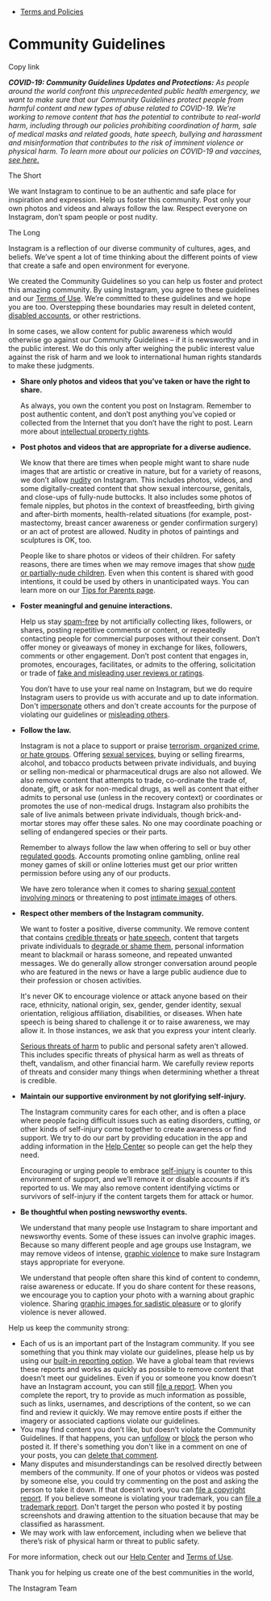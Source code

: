 *   [Terms and Policies](https://help.instagram.com/1417489251945243/?helpref=breadcrumb)

Community Guidelines
====================

Copy link

_**COVID-19: Community Guidelines Updates and Protections:** As people around the world confront this unprecedented public health emergency, we want to make sure that our Community Guidelines protect people from harmful content and new types of abuse related to COVID-19. We’re working to remove content that has the potential to contribute to real-world harm, including through our policies prohibiting coordination of harm, sale of medical masks and related goods, hate speech, bullying and harassment and misinformation that contributes to the risk of imminent violence or physical harm. To learn more about our policies on COVID-19 and vaccines, [see here.](https://help.instagram.com/697825587576762?helpref=faq_content)_

The Short

We want Instagram to continue to be an authentic and safe place for inspiration and expression. Help us foster this community. Post only your own photos and videos and always follow the law. Respect everyone on Instagram, don’t spam people or post nudity.

The Long

Instagram is a reflection of our diverse community of cultures, ages, and beliefs. We’ve spent a lot of time thinking about the different points of view that create a safe and open environment for everyone.

We created the Community Guidelines so you can help us foster and protect this amazing community. By using Instagram, you agree to these guidelines and our [Terms of Use](https://www.instagram.com/legal/terms). We’re committed to these guidelines and we hope you are too. Overstepping these boundaries may result in deleted content, [disabled accounts](https://help.instagram.com/366993040048856?helpref=faq_content), or other restrictions.

In some cases, we allow content for public awareness which would otherwise go against our Community Guidelines – if it is newsworthy and in the public interest. We do this only after weighing the public interest value against the risk of harm and we look to international human rights standards to make these judgments.

*   **Share only photos and videos that you’ve taken or have the right to share.**
    
    As always, you own the content you post on Instagram. Remember to post authentic content, and don’t post anything you’ve copied or collected from the Internet that you don’t have the right to post. Learn more about [intellectual property rights](https://help.instagram.com/126382350847838?helpref=faq_content).
    
*   **Post photos and videos that are appropriate for a diverse audience.**
    
    We know that there are times when people might want to share nude images that are artistic or creative in nature, but for a variety of reasons, we don’t allow [nudity](https://l.instagram.com/?u=https%3A%2F%2Fwww.facebook.com%2Fcommunitystandards%2Fadult_nudity_sexual_activity&e=AT3hSAyH6fswg7Qt2EtJFDY71t0lqk4mEQ98els7__WW33ePuj4vFEpJVS4NCTtZr62yWswoy5N_Y9Y89wC8NRP6QnyZyB2cHeXiB9AlnIQJia2J78-hAZBANDRkX-sbSiB9z6yfAWBombRYWEnYzQ) on Instagram. This includes photos, videos, and some digitally-created content that show sexual intercourse, genitals, and close-ups of fully-nude buttocks. It also includes some photos of female nipples, but photos in the context of breastfeeding, birth giving and after-birth moments, health-related situations (for example, post-mastectomy, breast cancer awareness or gender confirmation surgery) or an act of protest are allowed. Nudity in photos of paintings and sculptures is OK, too.
    
    People like to share photos or videos of their children. For safety reasons, there are times when we may remove images that show [nude or partially-nude children](https://l.instagram.com/?u=https%3A%2F%2Fwww.facebook.com%2Fcommunitystandards%2Fchild_nudity_sexual_exploitation&e=AT3hSAyH6fswg7Qt2EtJFDY71t0lqk4mEQ98els7__WW33ePuj4vFEpJVS4NCTtZr62yWswoy5N_Y9Y89wC8NRP6QnyZyB2cHeXiB9AlnIQJia2J78-hAZBANDRkX-sbSiB9z6yfAWBombRYWEnYzQ). Even when this content is shared with good intentions, it could be used by others in unanticipated ways. You can learn more on our [Tips for Parents page](https://help.instagram.com/154475974694511/?helpref=faq_content).
    
*   **Foster meaningful and genuine interactions.**
    
    Help us stay [spam-free](https://l.instagram.com/?u=https%3A%2F%2Fwww.facebook.com%2Fcommunitystandards%2Fspam&e=AT3hSAyH6fswg7Qt2EtJFDY71t0lqk4mEQ98els7__WW33ePuj4vFEpJVS4NCTtZr62yWswoy5N_Y9Y89wC8NRP6QnyZyB2cHeXiB9AlnIQJia2J78-hAZBANDRkX-sbSiB9z6yfAWBombRYWEnYzQ) by not artificially collecting likes, followers, or shares, posting repetitive comments or content, or repeatedly contacting people for commercial purposes without their consent. Don’t offer money or giveaways of money in exchange for likes, followers, comments or other engagement. Don’t post content that engages in, promotes, encourages, facilitates, or admits to the offering, solicitation or trade of [fake and misleading user reviews or ratings](https://l.instagram.com/?u=https%3A%2F%2Fwww.facebook.com%2Fcommunitystandards%2Ffraud_deception&e=AT3hSAyH6fswg7Qt2EtJFDY71t0lqk4mEQ98els7__WW33ePuj4vFEpJVS4NCTtZr62yWswoy5N_Y9Y89wC8NRP6QnyZyB2cHeXiB9AlnIQJia2J78-hAZBANDRkX-sbSiB9z6yfAWBombRYWEnYzQ).
    
    You don’t have to use your real name on Instagram, but we do require Instagram users to provide us with accurate and up to date information. Don't [impersonate](https://l.instagram.com/?u=https%3A%2F%2Fwww.facebook.com%2Fcommunitystandards%2Fmisrepresentation&e=AT3hSAyH6fswg7Qt2EtJFDY71t0lqk4mEQ98els7__WW33ePuj4vFEpJVS4NCTtZr62yWswoy5N_Y9Y89wC8NRP6QnyZyB2cHeXiB9AlnIQJia2J78-hAZBANDRkX-sbSiB9z6yfAWBombRYWEnYzQ) others and don't create accounts for the purpose of violating our guidelines or [misleading others](https://l.instagram.com/?u=https%3A%2F%2Ftransparency.fb.com%2Fpolicies%2Fcommunity-standards%2Finauthentic-behavior%2F&e=AT3hSAyH6fswg7Qt2EtJFDY71t0lqk4mEQ98els7__WW33ePuj4vFEpJVS4NCTtZr62yWswoy5N_Y9Y89wC8NRP6QnyZyB2cHeXiB9AlnIQJia2J78-hAZBANDRkX-sbSiB9z6yfAWBombRYWEnYzQ).
    
*   **Follow the law.**
    
    Instagram is not a place to support or praise [terrorism, organized crime, or hate groups](https://l.instagram.com/?u=https%3A%2F%2Fwww.facebook.com%2Fcommunitystandards%2Fdangerous_individuals_organizations&e=AT3hSAyH6fswg7Qt2EtJFDY71t0lqk4mEQ98els7__WW33ePuj4vFEpJVS4NCTtZr62yWswoy5N_Y9Y89wC8NRP6QnyZyB2cHeXiB9AlnIQJia2J78-hAZBANDRkX-sbSiB9z6yfAWBombRYWEnYzQ). Offering [sexual services](https://l.instagram.com/?u=https%3A%2F%2Fwww.facebook.com%2Fcommunitystandards%2Fsexual_solicitation&e=AT3hSAyH6fswg7Qt2EtJFDY71t0lqk4mEQ98els7__WW33ePuj4vFEpJVS4NCTtZr62yWswoy5N_Y9Y89wC8NRP6QnyZyB2cHeXiB9AlnIQJia2J78-hAZBANDRkX-sbSiB9z6yfAWBombRYWEnYzQ), buying or selling firearms, alcohol, and tobacco products between private individuals, and buying or selling non-medical or pharmaceutical drugs are also not allowed. We also remove content that attempts to trade, co-ordinate the trade of, donate, gift, or ask for non-medical drugs, as well as content that either admits to personal use (unless in the recovery context) or coordinates or promotes the use of non-medical drugs. Instagram also prohibits the sale of live animals between private individuals, though brick-and-mortar stores may offer these sales. No one may coordinate poaching or selling of endangered species or their parts.
    
    Remember to always follow the law when offering to sell or buy other [regulated goods](https://l.instagram.com/?u=https%3A%2F%2Fwww.facebook.com%2Fcommunitystandards%2Fregulated_goods&e=AT3hSAyH6fswg7Qt2EtJFDY71t0lqk4mEQ98els7__WW33ePuj4vFEpJVS4NCTtZr62yWswoy5N_Y9Y89wC8NRP6QnyZyB2cHeXiB9AlnIQJia2J78-hAZBANDRkX-sbSiB9z6yfAWBombRYWEnYzQ). Accounts promoting online gambling, online real money games of skill or online lotteries must get our prior written permission before using any of our products.
    
    We have zero tolerance when it comes to sharing [sexual content involving minors](https://l.instagram.com/?u=https%3A%2F%2Fwww.facebook.com%2Fcommunitystandards%2Fchild_nudity_sexual_exploitation&e=AT3hSAyH6fswg7Qt2EtJFDY71t0lqk4mEQ98els7__WW33ePuj4vFEpJVS4NCTtZr62yWswoy5N_Y9Y89wC8NRP6QnyZyB2cHeXiB9AlnIQJia2J78-hAZBANDRkX-sbSiB9z6yfAWBombRYWEnYzQ) or threatening to post [intimate images](https://l.instagram.com/?u=https%3A%2F%2Fwww.facebook.com%2Fcommunitystandards%2Fsexual_exploitation_adults&e=AT3hSAyH6fswg7Qt2EtJFDY71t0lqk4mEQ98els7__WW33ePuj4vFEpJVS4NCTtZr62yWswoy5N_Y9Y89wC8NRP6QnyZyB2cHeXiB9AlnIQJia2J78-hAZBANDRkX-sbSiB9z6yfAWBombRYWEnYzQ) of others.
    
*   **Respect other members of the Instagram community.**
    
    We want to foster a positive, diverse community. We remove content that contains [credible threats](https://l.instagram.com/?u=https%3A%2F%2Fwww.facebook.com%2Fcommunitystandards%2Fcredible_violence&e=AT3hSAyH6fswg7Qt2EtJFDY71t0lqk4mEQ98els7__WW33ePuj4vFEpJVS4NCTtZr62yWswoy5N_Y9Y89wC8NRP6QnyZyB2cHeXiB9AlnIQJia2J78-hAZBANDRkX-sbSiB9z6yfAWBombRYWEnYzQ) or [hate speech](https://l.instagram.com/?u=https%3A%2F%2Fwww.facebook.com%2Fcommunitystandards%2Fhate_speech&e=AT3hSAyH6fswg7Qt2EtJFDY71t0lqk4mEQ98els7__WW33ePuj4vFEpJVS4NCTtZr62yWswoy5N_Y9Y89wC8NRP6QnyZyB2cHeXiB9AlnIQJia2J78-hAZBANDRkX-sbSiB9z6yfAWBombRYWEnYzQ), content that targets private individuals to [degrade or shame them](https://l.instagram.com/?u=https%3A%2F%2Fwww.facebook.com%2Fcommunitystandards%2Fbullying&e=AT3hSAyH6fswg7Qt2EtJFDY71t0lqk4mEQ98els7__WW33ePuj4vFEpJVS4NCTtZr62yWswoy5N_Y9Y89wC8NRP6QnyZyB2cHeXiB9AlnIQJia2J78-hAZBANDRkX-sbSiB9z6yfAWBombRYWEnYzQ), personal information meant to blackmail or harass someone, and repeated unwanted messages. We do generally allow stronger conversation around people who are featured in the news or have a large public audience due to their profession or chosen activities.
    
    It's never OK to encourage violence or attack anyone based on their race, ethnicity, national origin, sex, gender, gender identity, sexual orientation, religious affiliation, disabilities, or diseases. When hate speech is being shared to challenge it or to raise awareness, we may allow it. In those instances, we ask that you express your intent clearly.
    
    [Serious threats of harm](https://l.instagram.com/?u=https%3A%2F%2Fwww.facebook.com%2Fcommunitystandards%2Fcredible_violence&e=AT3hSAyH6fswg7Qt2EtJFDY71t0lqk4mEQ98els7__WW33ePuj4vFEpJVS4NCTtZr62yWswoy5N_Y9Y89wC8NRP6QnyZyB2cHeXiB9AlnIQJia2J78-hAZBANDRkX-sbSiB9z6yfAWBombRYWEnYzQ) to public and personal safety aren't allowed. This includes specific threats of physical harm as well as threats of theft, vandalism, and other financial harm. We carefully review reports of threats and consider many things when determining whether a threat is credible.
    
*   **Maintain our supportive environment by not glorifying self-injury.**
    
    The Instagram community cares for each other, and is often a place where people facing difficult issues such as eating disorders, cutting, or other kinds of self-injury come together to create awareness or find support. We try to do our part by providing education in the app and adding information in the [Help Center](https://help.instagram.com/) so people can get the help they need.
    
    Encouraging or urging people to embrace [self-injury](https://l.instagram.com/?u=https%3A%2F%2Fwww.facebook.com%2Fcommunitystandards%2Fsuicide_self_injury_violence&e=AT3hSAyH6fswg7Qt2EtJFDY71t0lqk4mEQ98els7__WW33ePuj4vFEpJVS4NCTtZr62yWswoy5N_Y9Y89wC8NRP6QnyZyB2cHeXiB9AlnIQJia2J78-hAZBANDRkX-sbSiB9z6yfAWBombRYWEnYzQ) is counter to this environment of support, and we’ll remove it or disable accounts if it’s reported to us. We may also remove content identifying victims or survivors of self-injury if the content targets them for attack or humor.
    
*   **Be thoughtful when posting newsworthy events.**
    
    We understand that many people use Instagram to share important and newsworthy events. Some of these issues can involve graphic images. Because so many different people and age groups use Instagram, we may remove videos of intense, [graphic violence](https://l.instagram.com/?u=https%3A%2F%2Fwww.facebook.com%2Fcommunitystandards%2Fgraphic_violence&e=AT3hSAyH6fswg7Qt2EtJFDY71t0lqk4mEQ98els7__WW33ePuj4vFEpJVS4NCTtZr62yWswoy5N_Y9Y89wC8NRP6QnyZyB2cHeXiB9AlnIQJia2J78-hAZBANDRkX-sbSiB9z6yfAWBombRYWEnYzQ) to make sure Instagram stays appropriate for everyone.
    
    We understand that people often share this kind of content to condemn, raise awareness or educate. If you do share content for these reasons, we encourage you to caption your photo with a warning about graphic violence. Sharing [graphic images for sadistic pleasure](https://l.instagram.com/?u=https%3A%2F%2Fwww.facebook.com%2Fcommunitystandards%2Fcruel_insensitive&e=AT3hSAyH6fswg7Qt2EtJFDY71t0lqk4mEQ98els7__WW33ePuj4vFEpJVS4NCTtZr62yWswoy5N_Y9Y89wC8NRP6QnyZyB2cHeXiB9AlnIQJia2J78-hAZBANDRkX-sbSiB9z6yfAWBombRYWEnYzQ) or to glorify violence is never allowed.
    

Help us keep the community strong:

*   Each of us is an important part of the Instagram community. If you see something that you think may violate our guidelines, please help us by using our [built-in reporting option](https://help.instagram.com/165828726894770?helpref=faq_content). We have a global team that reviews these reports and works as quickly as possible to remove content that doesn’t meet our guidelines. Even if you or someone you know doesn’t have an Instagram account, you can still [file a report](https://help.instagram.com/contact/383679321740945). When you complete the report, try to provide as much information as possible, such as links, usernames, and descriptions of the content, so we can find and review it quickly. We may remove entire posts if either the imagery or associated captions violate our guidelines.
*   You may find content you don’t like, but doesn’t violate the Community Guidelines. If that happens, you can [unfollow](https://help.instagram.com/286340048138725?helpref=faq_content) or [block](https://help.instagram.com/426700567389543/?helpref=faq_content) the person who posted it. If there's something you don't like in a comment on one of your posts, you can [delete that comment](https://help.instagram.com/289098941190483?helpref=faq_content).
*   Many disputes and misunderstandings can be resolved directly between members of the community. If one of your photos or videos was posted by someone else, you could try commenting on the post and asking the person to take it down. If that doesn’t work, you can [file a copyright report](https://help.instagram.com/126382350847838?helpref=faq_content). If you believe someone is violating your trademark, you can [file a trademark report](https://help.instagram.com/222826637847963?helpref=faq_content). Don't target the person who posted it by posting screenshots and drawing attention to the situation because that may be classified as harassment.
*   We may work with law enforcement, including when we believe that there’s risk of physical harm or threat to public safety.

For more information, check out our [Help Center](https://help.instagram.com/) and [Terms of Use](https://l.instagram.com/?u=http%3A%2F%2Finstagram.com%2Flegal%2Fterms%2F%23&e=AT3hSAyH6fswg7Qt2EtJFDY71t0lqk4mEQ98els7__WW33ePuj4vFEpJVS4NCTtZr62yWswoy5N_Y9Y89wC8NRP6QnyZyB2cHeXiB9AlnIQJia2J78-hAZBANDRkX-sbSiB9z6yfAWBombRYWEnYzQ).

Thank you for helping us create one of the best communities in the world,

The Instagram Team
